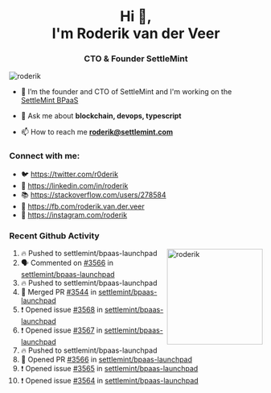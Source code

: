 <h1 align="center">Hi 👋,<br/> I'm Roderik van der Veer</h1>
<h3 align="center">CTO & Founder SettleMint</h3>

<p align="left"> <img src="https://komarev.com/ghpvc/?username=roderik" alt="roderik" /> </p>

- 🔭 I’m the founder and CTO of SettleMint and I'm working on the [SettleMint BPaaS](https://settlemint.com)

- 💬 Ask me about **blockchain, devops, typescript**

- 📫 How to reach me **roderik@settlemint.com**



### Connect with me:

- 🐦 https://twitter.com/r0derik
- 🏢 https://linkedin.com/in/roderik
- 📚 https://stackoverflow.com/users/278584
- 🙊 https://fb.com/roderik.van.der.veer
- 📸 https://instagram.com/roderik

### Recent Github Activity
<img src="https://github-readme-stats.vercel.app/api?username=roderik&show_icons=true&count_private=true" alt="roderik" align="right" height="190" />

<!--START_SECTION:activity-->
1. 🔥 Pushed to settlemint/bpaas-launchpad
2. 🗣 Commented on [#3566](https://github.com/settlemint/bpaas-launchpad/issues/3566) in [settlemint/bpaas-launchpad](https://github.com/settlemint/bpaas-launchpad)
3. 🔥 Pushed to settlemint/bpaas-launchpad
4. 🎉 Merged PR [#3544](https://github.com/settlemint/bpaas-launchpad/pull/3544) in [settlemint/bpaas-launchpad](https://github.com/settlemint/bpaas-launchpad)
5. ❗️ Opened issue [#3568](https://github.com/settlemint/bpaas-launchpad/issues/3568) in [settlemint/bpaas-launchpad](https://github.com/settlemint/bpaas-launchpad)
6. ❗️ Opened issue [#3567](https://github.com/settlemint/bpaas-launchpad/issues/3567) in [settlemint/bpaas-launchpad](https://github.com/settlemint/bpaas-launchpad)
7. 🔥 Pushed to settlemint/bpaas-launchpad
8. 💪 Opened PR [#3566](https://github.com/settlemint/bpaas-launchpad/pull/3566) in [settlemint/bpaas-launchpad](https://github.com/settlemint/bpaas-launchpad)
9. ❗️ Opened issue [#3565](https://github.com/settlemint/bpaas-launchpad/issues/3565) in [settlemint/bpaas-launchpad](https://github.com/settlemint/bpaas-launchpad)
10. ❗️ Opened issue [#3564](https://github.com/settlemint/bpaas-launchpad/issues/3564) in [settlemint/bpaas-launchpad](https://github.com/settlemint/bpaas-launchpad)
<!--END_SECTION:activity-->